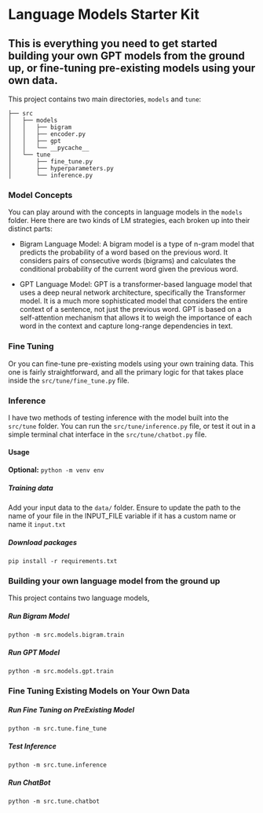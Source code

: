 # Language Models Starter Kit

## This is everything you need to get started building your own GPT models from the ground up, or fine-tuning pre-existing models using your own data. 

This project contains two main directories, `models` and `tune`:
```
├── src
│   ├── models
│   │   ├── bigram
│   │   ├── encoder.py
│   │   ├── gpt
│   │   └── __pycache__
│   └── tune
│       ├── fine_tune.py
│       ├── hyperparameters.py
│       └── inference.py

```
### Model Concepts
You can play around with the concepts in language models in the `models` folder. Here there are two kinds of LM strategies,
each broken up into their distinct parts:

- Bigram Language Model: A bigram model is a type of n-gram model that predicts the probability of a word based on the previous word. It considers pairs of consecutive words (bigrams) and calculates the conditional probability of the current word given the previous word.

- GPT Language Model: GPT is a transformer-based language model that uses a deep neural network architecture, specifically the Transformer model. It is a much more sophisticated model that considers the entire context of a sentence, not just the previous word. GPT is based on a self-attention mechanism that allows it to weigh the importance of each word in the context and capture long-range dependencies in text.

### Fine Tuning
Or you can fine-tune pre-existing models using your own training data. This one is fairly straightforward, and all the primary logic for that takes place inside the `src/tune/fine_tune.py` file. 

### Inference
I have two methods of testing inference with the model built into the `src/tune` folder. You can run the `src/tune/inference.py` file, or test it out in a simple terminal chat interface in the `src/tune/chatbot.py` file.

#### Usage
**Optional:** `python -m venv env`

##### Training data
Add your input data to the `data/` folder.
Ensure to update the path to the name of your file in the INPUT_FILE variable if it has a custom name or name it `input.txt`

##### Download packages
`pip install -r requirements.txt`

### Building your own language model from the ground up

This project contains two language models, 

##### Run Bigram Model
`python -m src.models.bigram.train`

##### Run GPT Model
`python -m src.models.gpt.train`


### Fine Tuning Existing Models on Your Own Data

##### Run Fine Tuning on PreExisting Model
`python -m src.tune.fine_tune`

##### Test Inference
`python -m src.tune.inference`
##### Run ChatBot
`python -m src.tune.chatbot`
